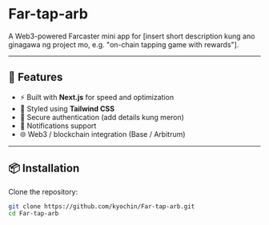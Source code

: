 # Far-tap-arb

A Web3-powered Farcaster mini app for [insert short description kung ano ginagawa ng project mo, e.g. "on-chain tapping game with rewards"].  

---

## 🚀 Features

- ⚡ Built with **Next.js** for speed and optimization  
- 🎨 Styled using **Tailwind CSS**  
- 🔐 Secure authentication (add details kung meron)  
- 🔔 Notifications support  
- 🌐 Web3 / blockchain integration (Base / Arbitrum)  

---

## 📦 Installation

Clone the repository:

```bash
git clone https://github.com/kyochin/Far-tap-arb.git
cd Far-tap-arb
